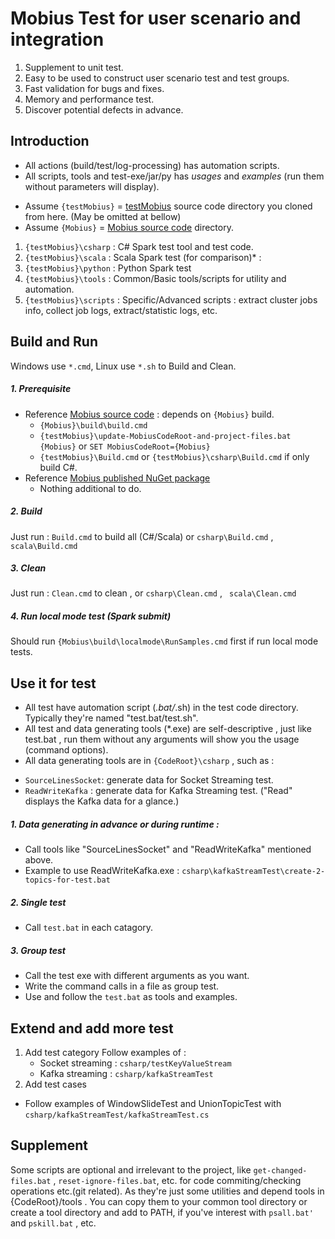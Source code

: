 # Mobius Test for user scenario and integration
1. Supplement to unit test.
2. Easy to be used to construct user scenario test and test groups.
3. Fast validation for bugs and fixes.
4. Memory and performance test.
5. Discover potential defects in advance.

## Introduction
- All actions (build/test/log-processing) has automation scripts.
- All scripts, tools and test-exe/jar/py has *usages* and *examples* (run them without parameters will display).
* Assume `{testMobius}` = [testMobius](https://github.com/qualiu/testMobius) source code directory you cloned from here. (May be omitted at bellow)
* Assume `{Mobius}` = [Mobius source code](https://github.com/Microsoft/Mobius) directory.

1. `{testMobius}\csharp` : C# Spark test tool and test code.
2. `{testMobius}\scala` : Scala Spark test (for comparison)* :  
3. `{testMobius}\python` : Python Spark test
4. `{testMobius}\tools` : Common/Basic tools/scripts for utility and automation.
5. `{testMobius}\scripts` : Specific/Advanced scripts : extract cluster jobs info, collect job logs, extract/statistic logs, etc.

## Build and Run
Windows use `*.cmd`,  Linux use `*.sh` to Build and Clean.
##### 1. Prerequisite
* Reference [Mobius source code](https://github.com/Microsoft/Mobius) : depends on `{Mobius}` build.
  - `{Mobius}\build\build.cmd`
  - `{testMobius}\update-MobiusCodeRoot-and-project-files.bat {Mobius}` or `SET MobiusCodeRoot={Mobius}`
  - `{testMobius}\Build.cmd` or `{testMobius}\csharp\Build.cmd` if only build C#.
* Reference [Mobius published NuGet package](https://www.nuget.org/packages?q=mobius)
  - Nothing additional to do.

##### 2. Build
 Just run :  `Build.cmd` to build all (C#/Scala) or `csharp\Build.cmd` , `scala\Build.cmd`
##### 3. Clean
 Just run :  `Clean.cmd` to clean ,  or `csharp\Clean.cmd`  , `	scala\Clean.cmd`
##### 4. Run local mode test (Spark submit)
Should run  ```{Mobius\build\localmode\RunSamples.cmd``` first if run local mode tests.

## Use it for test 
* All test have automation script (*.bat/*.sh) in the test code directory. Typically they're named "test.bat/test.sh".
* All test and data generating tools (*.exe) are self-descriptive , just like test.bat , 
run them without any arguments will show you the usage (command options).
* All data generating tools are in `{CodeRoot}\csharp` , such as :
 - `SourceLinesSocket`: generate data for Socket Streaming test.
 - `ReadWriteKafka` : generate data for Kafka Streaming test.  ("Read" displays the Kafka data for a glance.)
##### 1. Data generating in advance or during runtime :
 * Call tools like "SourceLinesSocket" and "ReadWriteKafka" mentioned above.
 * Example to use ReadWriteKafka.exe :
 `csharp\kafkaStreamTest\create-2-topics-for-test.bat`

##### 2.  Single test 
 * Call `test.bat` in each catagory.

##### 3.  Group test
 * Call the test exe with different arguments as you want.
 * Write the command calls in a file as group test.
 * Use and follow the `test.bat` as tools and examples.


## Extend and add more test
1. Add test category
   Follow examples of : 
   * Socket streaming : `csharp/testKeyValueStream`
   * Kafka streaming : `csharp/kafkaStreamTest`
2. Add test cases
  * Follow examples of WindowSlideTest and  UnionTopicTest with 
 `csharp/kafkaStreamTest/kafkaStreamTest.cs`

## Supplement
Some scripts are optional and irrelevant to the project, like `get-changed-files.bat` , `reset-ignore-files.bat`, etc. for code commiting/checking operations etc.(git related).
As they're just some utilities and depend tools in {CodeRoot}/tools . You can copy them to your common tool directory or create a tool directory and add to PATH, if you've interest with `psall.bat'` and `pskill.bat` , etc.
